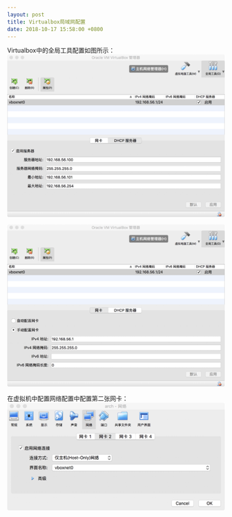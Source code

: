 ```yaml
---
layout: post
title: Virtualbox局域网配置
date: 2018-10-17 15:58:00 +0800
---
```


Virtualbox中的全局工具配置如图所示：
![vbox-netcard](/image/vbox-netcard.png)

![vbox-dhcp](/image/vbox-dhcp.png)

在虚拟机中配置网络配置中配置第二张网卡：
![client-netcard](/image/client-netcard.png)